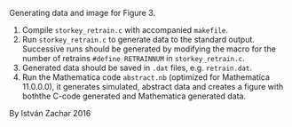 Generating data and image for Figure 3.

1. Compile `storkey_retrain.c` with accompanied `makefile`.
2. Run `storkey_retrain.c` to generate data to the standard output.
   Successive runs should be generated by modifying the macro for the number of retrains `#define RETRAINNUM` in `storkey_retrain.c`.
3. Generated data should be saved in `.dat` files, e.g. `retrain.dat`.
5. Run the Mathematica code `abstract.nb` (optimized for Mathematica 11.0.0.0),
   it generates simulated, abstract data and creates a figure with boththe C-code generated and Mathematica generated data.

By István Zachar
2016
